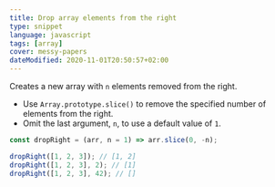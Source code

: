 ```yaml
---
title: Drop array elements from the right
type: snippet
language: javascript
tags: [array]
cover: messy-papers
dateModified: 2020-11-01T20:50:57+02:00
---
```


Creates a new array with `n` elements removed from the right.

- Use `Array.prototype.slice()` to remove the specified number of elements from the right.
- Omit the last argument, `n`, to use a default value of `1`.

```js
const dropRight = (arr, n = 1) => arr.slice(0, -n);
```

```js
dropRight([1, 2, 3]); // [1, 2]
dropRight([1, 2, 3], 2); // [1]
dropRight([1, 2, 3], 42); // []
```
